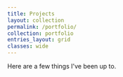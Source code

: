 ```yaml
---
title: Projects
layout: collection
permalink: /portfolio/
collection: portfolio
entries_layout: grid
classes: wide
---
```


Here are a few things I've been up to. 